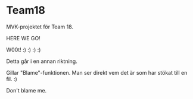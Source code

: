 Team18
======

MVK-projektet för Team 18.

HERE WE GO!

W00t! :) :) :) :)

Detta går i en annan riktning.

Gillar "Blame"-funktionen. Man ser direkt vem det är som har stökat till en fil. :)

Don't blame me.
